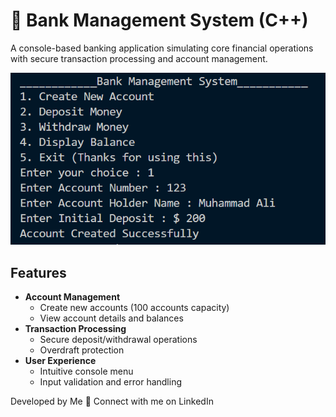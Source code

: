 # 🏦 Bank Management System (C++)

A console-based banking application simulating core financial operations with secure transaction processing and account management.

![Terminal Demo Screenshot](image2.png) <!-- Add your screenshot here -->

##  Features

- **Account Management**
  - Create new accounts (100 accounts capacity)
  - View account details and balances
- **Transaction Processing**
  - Secure deposit/withdrawal operations
  - Overdraft protection
- **User Experience**
  - Intuitive console menu
  - Input validation and error handling
    
Developed by Me
🔗 Connect with me on LinkedIn
